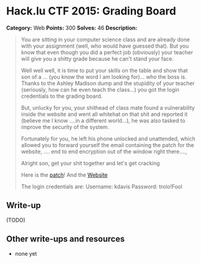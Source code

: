 # Hack.lu CTF 2015: Grading Board

**Category:** Web
**Points:** 300
**Solves:** 46
**Description:**

> You are sitting in your computer science class and are already done with your assignment (well, who would have guessed that). But you know that even though you did a perfect job (obviously) your teacher will give you a shitty grade because he can't stand your face.
> 
> Well well well, it is time to put your skills on the table and show that son of a ... (you know the word I am looking for)... who the boss is. Thanks to the Ashley Madison dump and the stupidity of your teacher (seriously, how can he even teach the class...) you got the login credentials to the grading board.
> 
> But, unlucky for you, your shithead of class mate found a vulnerability inside the website and went all whitehat on that shit and reported it (believe me I know ....in a different world...), he was also tasked to improve the security of the system.
> 
> Fortunately for you, he left his phone unlocked and unattended, which allowed you to forward yourself the email containing the patch for the website, .... end to end encryption out of the window right there....,
> 
> Alright son, get your shit together and let's get cracking
> 
> Here is the [patch](patch_953dc87b784435d237b33a4f2fc20612.diff)!
> And the [Website](https://school.fluxfingers.net:1506/)
> 
> The login credentials are:
> Username: kdavis
> Password: trolo!Fool


## Write-up

(TODO)

## Other write-ups and resources

* none yet
